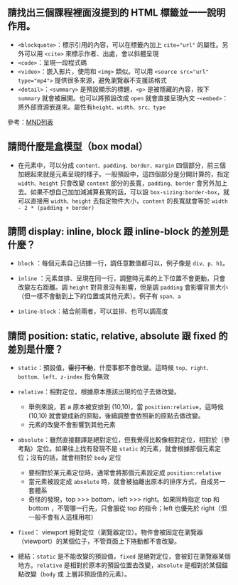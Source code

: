 ## 請找出三個課程裡面沒提到的 HTML 標籤並一一說明作用。
- `<blockquote>`：標示引用的內容，可以在標籤內加上 `cite="url"` 的屬性。另外可以用 `<cite>` 來標示作者、出處，會以斜體呈現
- `<code>`：呈現一段程式碼
- `<video>`：嵌入影片，使用和 `<img>` 類似。可以用 `<source src="url" type="mp4">` 提供很多來源，避免瀏覽器不支援該格式
- `<detail>`：`<summary>` 是預設顯示的標題，`<p>` 是被隱藏的內容，按下 `summary` 就會被展開。也可以將預設改成 `open` 就會直接呈現內文
-`<embed>`：將外部資源嵌進來。屬性有`height、width、src、type`

參考：[MND列表](https://developer.mozilla.org/zh-CN/docs/Web/Guide/HTML/HTML5/HTML5_element_list)

## 請問什麼是盒模型（box modal）
- 在元素中，可以分成 `content、padding、border、margin` 四個部分，前三個加總起來就是元素呈現的樣子。一般預設中，這四個部分是分開計算的，指定 `width、height` 只會改變 `content` 部分的長寬，`padding、border` 會另外加上去。如果不想自己加加減減算長寬的話，可以設 `box-sizing:border-box`，就可以直接用 `width、height` 去指定物件大小，`content` 的長寬就會等於 `width - 2 * (padding + border)`

## 請問 display: inline, block 跟 inline-block 的差別是什麼？
- `block` ：每個元素自己佔據一行，調任意數值都可以，例子像是 `div、p、h1`。

- `inline` ：元素並排、呈現在同一行，調整時元素的上下位置不會更動，只會改變左右距離。調 `height` 對背景沒有影響，但是調 `padding` 會影響背景大小（但一樣不會動到上下的位置或其他元素）。例子有 `span、a`

- `inline-block`：結合前兩者，可以並排、也可以調高度

## 請問 position: static, relative, absolute 跟 fixed 的差別是什麼？
- `static`：預設值，~~雷打不動~~，什麼事都不會改變。這時候 `top、right、bottom、left、z-index` 指令無效

- `relative`：相對定位，根據原本應該出現的位子去做改變。
    - 舉例來說，若 a 原本被安排到 (10,10)，當 `position:relative`，這時候 (10,10) 就會變成新的原點，後續調整會依照新的原點去做改變。
    - 元素的改變不會影響到其他元素

- `absolute`：雖然直接翻譯是絕對定位，但我覺得比較像相對定位，相對於（參考點）定位。如果往上找有發現不是 `static` 的元素，就會根據那個元素定位；沒有的話，就會相對於 `body` 定位
    - 要相對於某元素定位時，通常會將那個元素設定成 `position:relative`
    - 當元素被設定成 `absolute` 時，就會被抽離出原本的排序方式，自成另一套體系
    - 奇怪的發現，top >>> bottom，left >>> right。如果同時指定 top 和 bottom ，不管哪一行先，只會服從 top 的指令；left 也優先於 right（但一般不會有人這樣用啦）

- `fixed`： viewport 絕對定位（瀏覽器定位）。物件會被固定在瀏覽器（viewport）的某個位子，不管頁面上下捲動都不會改變。

- 總結：`static` 是不能改變的預設值，`fixed` 是絕對定位，會被釘在瀏覽器某個地方。`relative` 是相對於原本的預設位置去改變，`absolute` 是相對於某個錨點改變（`body` 或 上層非預設值的元素）。
